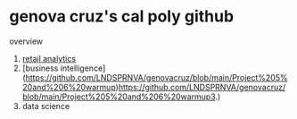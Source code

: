 # genova cruz's cal poly github
overview

1. [retail analytics](https://linkmehere.com)
2. [business intelligence] (https://github.com/LNDSPRNVA/genovacruz/blob/main/Project%205%20and%206%20warmup)https://github.com/LNDSPRNVA/genovacruz/blob/main/Project%205%20and%206%20warmup3.)
3. data science
